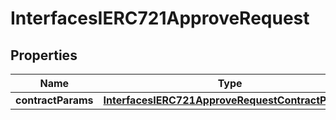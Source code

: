 

# InterfacesIERC721ApproveRequest

## Properties

Name | Type | Description | Notes
------------ | ------------- | ------------- | -------------
**contractParams** | [**InterfacesIERC721ApproveRequestContractParams**](InterfacesIERC721ApproveRequestContractParams.md) |  | 




